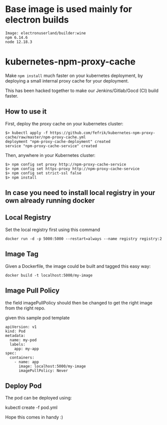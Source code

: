 # Base image is used mainly for electron builds
``` shellsession
Image: electronuserland/builder:wine
npm 6.14.6
node 12.18.3
```

# kubernetes-npm-proxy-cache

Make `npm install` much faster on your kubernetes deployment, by
deploying a small internal proxy cache for your deployment.

This has been hacked together to make our Jenkins/Gitlab/Gocd (CI) build faster.



## How to use it

First, deploy the proxy cache on your kubernetes cluster:

``` shellsession
$> kubectl apply -f https://github.com/fefrik/kubernetes-npm-proxy-cache/raw/master/npm-proxy-cache.yml
deployment "npm-proxy-cache-deployment" created
service "npm-proxy-cache-service" created
```

Then, anywhere in your Kubernetes cluster:

``` shellsession
$> npm config set proxy http://npm-proxy-cache-service
$> npm config set https-proxy http://npm-proxy-cache-service
$> npm config set strict-ssl false
$> npm install
```

## In case you need to install local registry in your own already running docker


## Local Registry
Set the local registry first using this command
``` shellsession
docker run -d -p 5000:5000 --restart=always --name registry registry:2
```
## Image Tag
Given a Dockerfile, the image could be built and tagged this easy way:
``` shellsession
docker build -t localhost:5000/my-image
```
## Image Pull Policy
the field imagePullPolicy should then be changed to get the right image from the right repo.

given this sample pod template

``` shellsession
apiVersion: v1
kind: Pod
metadata:
  name: my-pod
  labels:
    app: my-app
spec:
  containers:
    - name: app
      image: localhost:5000/my-image
      imagePullPolicy: Never
```

## Deploy Pod
The pod can be deployed using:

kubectl create -f pod.yml

Hope this comes in handy :)
